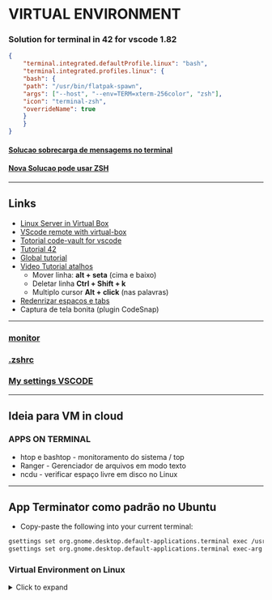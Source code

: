 # VIRTUAL ENVIRONMENT

### Solution for terminal in 42 for vscode 1.82
```json
{
    "terminal.integrated.defaultProfile.linux": "bash",
    "terminal.integrated.profiles.linux": {
    "bash": {
    "path": "/usr/bin/flatpak-spawn",
    "args": ["--host", "--env=TERM=xterm-256color", "zsh"],
    "icon": "terminal-zsh",
    "overrideName": true
	}
    }
}
```
#### [Solucao sobrecarga de mensagems no terminal](https://github.com/flathub/com.visualstudio.code/issues/370#issuecomment-1563240250)
#### [Nova Solucao pode usar ZSH](https://github.com/flathub/com.visualstudio.code#readme)
----
## Links
- [Linux Server in Virtual Box](https://youtu.be/nKcfhI1B4mA)
- [VScode remote with virtual-box](https://medium.com/nullifying-the-null/vscode-remote-development-with-virtualbox-aecd702d7933)
- [Totorial code-vault for vscode](https://dev.to/codevault/multi-cursor---visual-studio-code-productivity-features---part-1-1gha)
- [Tutorial 42](https://gist.github.com/mferoc/7b76f9477e0f76befc7161800d9723f7)
- [Global tutorial](https://dev.to/softwaredotcom/vs-code-settings-you-should-customize-5e75)
- [Video Tutorial atalhos](https://www.youtube.com/watch?v=MZgbd7bjCTk)
  - Mover linha: **alt + seta** (cima e baixo)
  - Deletar linha **Ctrl + Shift + k**
  - Multiplo cursor **Alt + click** (nas palavras) 
- [Redenrizar espacos e tabs](https://medium.com/@dukefullstack/visual-studio-code-tips-como-exibir-os-pontos-de-identa%C3%A7%C3%A3o-1f92bdd9cef3)
- Captura de tela bonita (plugin CodeSnap)
---

### [monitor](https://github.com/faleite/42env/blob/main/dcs/monitor.sh)
### [.zshrc](https://github.com/faleite/42env/blob/main/dcs/.zshrc)
### [My settings VSCODE](https://github.com/faleite/42env/blob/main/dcs/settings.json)
---
## Ideia para VM in cloud
### APPS ON TERMINAL
- htop e bashtop - monitoramento do sistema / top
- Ranger - Gerenciador de arquivos em modo texto
- ncdu - verificar espaço livre em disco no Linux
---

## App Terminator como padrão no Ubuntu
- Copy-paste the following into your current terminal:
```bash
gsettings set org.gnome.desktop.default-applications.terminal exec /usr/bin/terminator
gsettings set org.gnome.desktop.default-applications.terminal exec-arg "-x"
```
### Virtual Environment on Linux
<details>
  <summary>Click to expand </summary>

- python
  - pip	
- norminette
- zsh
  - Oh my Zsh
- vim
- git
- ssh
- Apps IOS
  - Karabiner
  - [Displaylink](https://support.displaylink.com/knowledgebase/topics/80209-troubleshooting-macos)
  - Mounty
  - belenaEtcher (montar ISO é preciso altorizar via sudo) 
